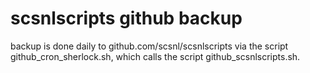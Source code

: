 # scsnlscripts github backup

backup is done daily to github.com/scsnl/scsnlscripts via the script github_cron_sherlock.sh, which calls the script github_scsnlscripts.sh.
